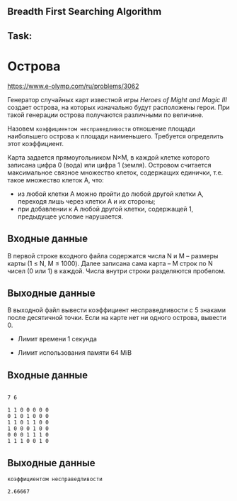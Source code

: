 
## Breadth First Searching Algorithm

## Task:
# Острова

https://www.e-olymp.com/ru/problems/3062

Генератор случайных карт известной игры *Heroes of Might and Magic III* создает острова, на которых изначально будут расположены герои. При такой генерации острова получаются различными по величине. 

Назовем `коэффициентом несправедливости` отношение площади наибольшего острова к площади наименьшего. Требуется определить этот коэффициент.

Карта задается прямоугольником N×M, в каждой клетке которого записана цифра 0 (вода) или цифра 1 (земля). Островом считается максимальное связное множество клеток, содержащих единички, т.е. такое множество клеток A, что:

 - из любой клетки A можно пройти до любой другой клетки A, переходя лишь через клетки A и их стороны;
 - при добавлении к A любой другой клетки, содержащей 1, предыдущее условие нарушается.

## Входные данные

В первой строке входного файла содержатся числа N и M – размеры карты (1 ≤ N, M ≤ 1000). Далее записана сама карта – M строк по N чисел (0 или 1) в каждой. Числа внутри строки разделяются пробелом.

## Выходные данные

В выходной файл вывести коэффициент несправедливости с 5 знаками после десятичной точки. Если на карте нет ни одного острова, вывести 0.


 - Лимит времени 1 секунда


 - Лимит использования памяти 64 MiB

## Входные данные

```

7 6

1 1 0 0 0 0 0
0 1 0 1 0 0 0
1 1 0 1 1 0 0
1 0 0 0 1 0 0
0 0 0 1 1 1 0
1 1 1 0 0 1 0
```


## Выходные данные

`коэффициентом несправедливости`

`2.66667`
